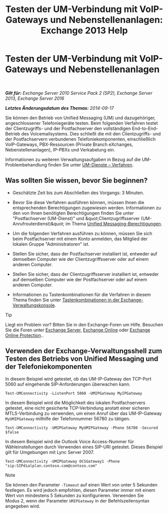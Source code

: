 ﻿---
title: 'Testen der UM-Verbindung mit VoIP-Gateways und Nebenstellenanlagen: Exchange 2013 Help'
TOCTitle: Testen der UM-Verbindung mit VoIP-Gateways und Nebenstellenanlagen
ms:assetid: 2aca8631-a99a-4e29-aff0-e462385f03b2
ms:mtpsurl: https://technet.microsoft.com/de-de/library/Aa996906(v=EXCHG.150)
ms:contentKeyID: 56271561
ms.date: 05/22/2018
mtps_version: v=EXCHG.150
ms.translationtype: MT
---

# Testen der UM-Verbindung mit VoIP-Gateways und Nebenstellenanlagen

 

_**Gilt für:** Exchange Server 2010 Service Pack 2 (SP2), Exchange Server 2013, Exchange Server 2016_

_**Letztes Änderungsdatum des Themas:** 2014-09-17_

Sie können den Betrieb von Unified Messaging (UM) und dazugehöriger, angeschlossener Telefoniegeräte testen. Beim folgenden Verfahren testet der Clientzugriffs- und der Postfachserver den vollständigen End-to-End-Betrieb des Voicemailsystems. Dies schließt die mit den Clientzugriffs- und der Postfachservern verbundenen Telefoniekomponenten, einschließlich VoIP-Gateways, PBX-Ressourcen (Private Branch eXchanges, Nebenstellenanlagen), IP-PBXs und Verkabelung ein.

Informationen zu weiteren Verwaltungsaufgaben in Bezug auf die UM-Problembehandlung finden Sie unter [UM-Dienste – Verfahren](um-services-procedures-exchange-2013-help.md).

## Was sollten Sie wissen, bevor Sie beginnen?

  - Geschätzte Zeit bis zum Abschließen des Vorgangs: 3 Minuten.

  - Bevor Sie diese Verfahren ausführen können, müssen Ihnen die entsprechenden Berechtigungen zugewiesen werden. Informationen zu den von Ihnen benötigten Berechtigungen finden Sie unter "Postfachserver (UM-Dienst)" und \&quot;Clientzugriffsserver (UM-Anrufrouterdienst)\&quot; im Thema [Unified Messaging-Berechtigungen](unified-messaging-permissions-exchange-2013-help.md).

  - Um die folgenden Verfahren ausführen zu können, müssen Sie sich beim Postfachserver mit einem Konto anmelden, das Mitglied der lokalen Gruppe "Administratoren" ist.

  - Stellen Sie sicher, dass der Postfachserver installiert ist, entweder auf demselben Computer wie der Clientzugriffsserver oder auf einem anderen Computer.

  - Stellen Sie sicher, dass der Clientzugriffsserver installiert ist, entweder auf demselben Computer wie der Postfachserver oder auf einem anderen Computer.

  - Informationen zu Tastenkombinationen für die Verfahren in diesem Thema finden Sie unter [Tastenkombinationen in der Exchange-Verwaltungskonsole](keyboard-shortcuts-in-the-exchange-admin-center-exchange-online-protection-help.md).


> [!TIP]
> Liegt ein Problem vor? Bitten Sie in den Exchange-Foren um Hilfe. Besuchen Sie die Foren unter <A href="https://go.microsoft.com/fwlink/p/?linkid=60612">Exchange Server</A>, <A href="https://go.microsoft.com/fwlink/p/?linkid=267542">Exchange Online</A> oder <A href="https://go.microsoft.com/fwlink/p/?linkid=285351">Exchange Online Protection</A>..



## Verwenden der Exchange-Verwaltungsshell zum Testen des Betriebs von Unified Messaging und der Telefoniekomponenten

In diesem Beispiel wird getestet, ob das UM-IP-Gateway den TCP-Port 5060 auf eingehende SIP-Anforderungen überwachen kann.

    Test-UMConnectivity -ListenPort 5060 -UMIPGateway MyIPGateway

In diesem Beispiel wird die Möglichkeit des lokalen Postfachservers getestet, eine nicht gesicherte TCP-Verbindung anstatt einer sicheren MTLS-Verbindung zu verwenden, um einen Anruf über das UM-IP-Gateway `MyUMIPGateway` mithilfe der Telefonnummer 56780 zu tätigen.

    Test-UMConnectivity -UMIPGateway MyUMIPGateway -Phone 56780 -Secured $false

In diesem Beispiel wird die Outlook Voice Access-Nummer für Wähleinstellungen durch Verwenden eines SIP-URI getestet. Dieses Beispiel gilt für Umgebungen mit Lync Server 2007.

    Test-UMConnectivity -UMIPGateway OCSGateway1 -Phone "sip:SIPdialplan.contoso.com@contoso.com"


> [!NOTE]
> Sie können den Parameter <CODE>-Timeout</CODE> auf einen Wert von unter 5 Sekunden festlegen. Es wird jedoch empfohlen, diesen Parameter immer mit einem Wert von mindestens 5 Sekunden zu konfigurieren. Verwenden Sie Modus&nbsp;2, wenn der Parameter <CODE>&shy;UMIPGateway</CODE> in der Befehlszeilensyntax angegeben wird.


